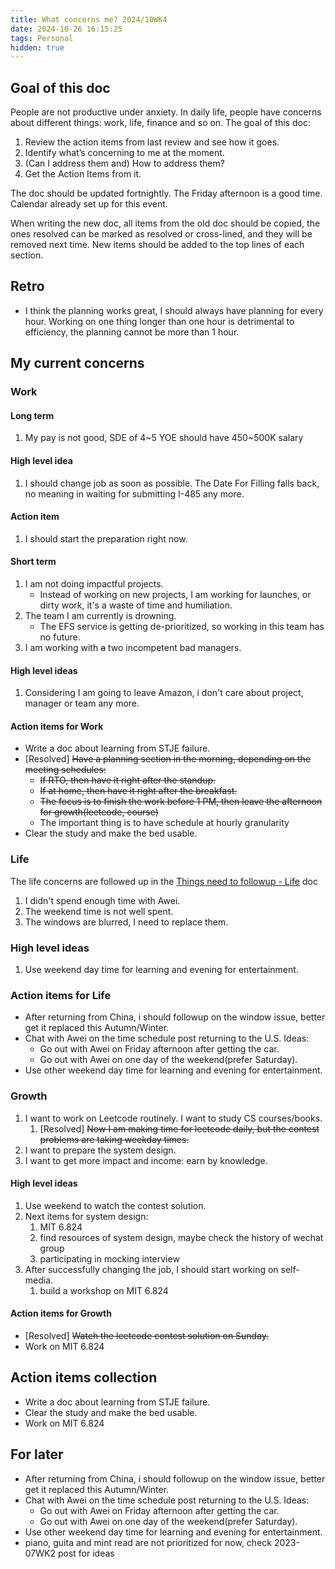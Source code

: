 ```yaml
---
title: What concerns me? 2024/10WK4
date: 2024-10-26 16:15:25
tags: Personal
hidden: true
---
```


## Goal of this doc

People are not productive under anxiety. In daily life, people have concerns about different things: work, life, finance and so on. The goal of this doc:

1. Review the action items from last review and see how it goes.
2. Identify what’s concerning to me at the moment.
3. (Can I address them and) How to address them?
4. Get the Action Items from it.

The doc should be updated fortnightly. The Friday afternoon is a good time. Calendar already set up for this event.

When writing the new doc, all items from the old doc should be copied, the ones resolved can be marked as resolved or cross-lined, and they will be removed next time. New items should be added to the top lines of each section.

## Retro

- I think the planning works great, I should always have planning for every hour. Working on one thing longer than one hour is detrimental to efficiency, the planning cannot be more than 1 hour.

## My current concerns

### Work

#### Long term

1. My pay is not good, SDE of 4\~5 YOE should have 450\~500K salary

#### High level idea

1. I should change job as soon as possible. The Date For Filling falls back, no meaning in waiting for submitting I-485 any more.

#### Action item

1. I should start the preparation right now.

#### Short term

1. I am not doing impactful projects.
    - Instead of working on new projects, I am working for launches, or dirty work, it's a waste of time and humiliation.
1. The team I am currently is drowning.
    - The EFS service is getting de-prioritized, so working in this team has no future.
1. I am working with ~~a~~ two incompetent bad managers.

#### High level ideas

1. Considering I am going to leave Amazon, i don't care about project, manager or team any more.

#### Action items for Work

- Write a doc about learning from STJE failure.
- [Resolved] ~~Have a planning section in the morning, depending on the meeting schedules:~~
  - ~~If RTO, then have it right after the standup.~~
  - ~~If at home, then have it right after the breakfast.~~
  - ~~The focus is to finish the work before 1 PM, then leave the afternoon for growth(leetcode, course)~~
  - The important thing is to have schedule at hourly granularity
- Clear the study and make the bed usable.

### Life

The life concerns are followed up in the [Things need to followup - Life](Things-need-to-followup-Life.md) doc

1. I didn't spend enough time with Awei.
1. The weekend time is not well spent.
1. The windows are blurred, I need to replace them.

### High level ideas

1. Use weekend day time for learning and evening for entertainment.

### Action items for Life

- After returning from China, i should followup on the window issue, better get it replaced this Autumn/Winter.
- Chat with Awei on the time schedule post returning to the U.S. Ideas:
  - Go out with Awei on Friday afternoon after getting the car.
  - Go out with Awei on one day of the weekend(prefer Saturday).
- Use other weekend day time for learning and evening for entertainment.

### Growth

1. I want to work on Leetcode routinely. I want to study CS courses/books.
    1. [Resolved] ~~Now I am making time for leetcode daily, but the contest problems are taking weekday times.~~
1. I want to prepare the system design.
1. I want to get more impact and income: earn by knowledge.

#### High level ideas

1. Use weekend to watch the contest solution.
1. Next items for system design:
    1. MIT 6.824
    1. find resources of system design, maybe check the history of wechat group
    1. participating in mocking interview
1. After successfully changing the job, I should start working on self-media.
    1. build a workshop on MIT 6.824

#### Action items for Growth

- [Resolved] ~~Watch the leetcode contest solution on Sunday.~~
- Work on MIT 6.824

## Action items collection

- Write a doc about learning from STJE failure.
- Clear the study and make the bed usable.
- Work on MIT 6.824

## For later

- After returning from China, i should followup on the window issue, better get it replaced this Autumn/Winter.
- Chat with Awei on the time schedule post returning to the U.S. Ideas:
  - Go out with Awei on Friday afternoon after getting the car.
  - Go out with Awei on one day of the weekend(prefer Saturday).
- Use other weekend day time for learning and evening for entertainment.
- piano, guita and mint read are not prioritized for now, check 2023-07WK2 post for ideas
